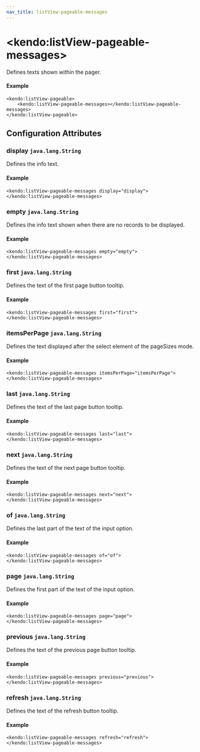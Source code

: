 ```yaml
---
nav_title: listView-pageable-messages
---
```


# \<kendo:listView-pageable-messages\>

Defines texts shown within the pager.

#### Example
    <kendo:listView-pageable>
        <kendo:listView-pageable-messages></kendo:listView-pageable-messages>
    </kendo:listView-pageable>

## Configuration Attributes

### display `java.lang.String`

Defines the info text.

#### Example
    <kendo:listView-pageable-messages display="display">
    </kendo:listView-pageable-messages>

### empty `java.lang.String`

Defines the info text shown when there are no records to be displayed.

#### Example
    <kendo:listView-pageable-messages empty="empty">
    </kendo:listView-pageable-messages>

### first `java.lang.String`

Defines the text of the first page button tooltip.

#### Example
    <kendo:listView-pageable-messages first="first">
    </kendo:listView-pageable-messages>

### itemsPerPage `java.lang.String`

Defines the text displayed after the select element of the pageSizes mode.

#### Example
    <kendo:listView-pageable-messages itemsPerPage="itemsPerPage">
    </kendo:listView-pageable-messages>

### last `java.lang.String`

Defines the text of the last page button tooltip.

#### Example
    <kendo:listView-pageable-messages last="last">
    </kendo:listView-pageable-messages>

### next `java.lang.String`

Defines the text of the next page button tooltip.

#### Example
    <kendo:listView-pageable-messages next="next">
    </kendo:listView-pageable-messages>

### of `java.lang.String`

Defines the last part of the text of the input option.

#### Example
    <kendo:listView-pageable-messages of="of">
    </kendo:listView-pageable-messages>

### page `java.lang.String`

Defines the first part of the text of the input option.

#### Example
    <kendo:listView-pageable-messages page="page">
    </kendo:listView-pageable-messages>

### previous `java.lang.String`

Defines the text of the previous page button tooltip.

#### Example
    <kendo:listView-pageable-messages previous="previous">
    </kendo:listView-pageable-messages>

### refresh `java.lang.String`

Defines the text of the refresh button tooltip.

#### Example
    <kendo:listView-pageable-messages refresh="refresh">
    </kendo:listView-pageable-messages>

